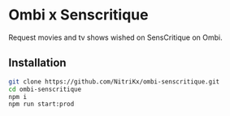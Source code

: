 # Ombi x Senscritique 

Request movies and tv shows wished on SensCritique on Ombi.

## Installation

```bash
git clone https://github.com/NitriKx/ombi-senscritique.git
cd ombi-senscritique
npm i 
npm run start:prod
```